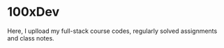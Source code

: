 # 100xDev 
Here, I uplload my full-stack course codes, regularly solved assignments and class notes.
